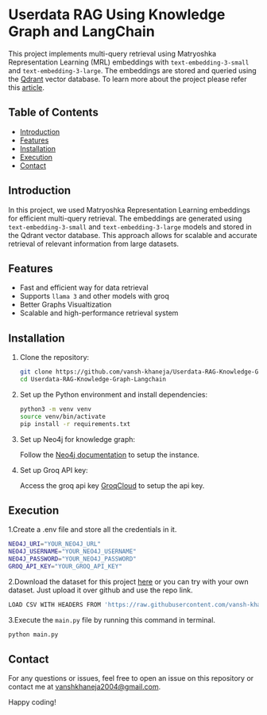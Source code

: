 # Userdata RAG Using Knowledge Graph and LangChain
This project implements multi-query retrieval using Matryoshka Representation Learning (MRL) embeddings with `text-embedding-3-small` and `text-embedding-3-large`. The embeddings are stored and queried using the [Qdrant](https://qdrant.tech/) vector database. To learn more about the project please refer this [article](https://medium.com/@vanshkhaneja/multi-stage-vector-querying-using-matryoshka-representation-learning-mrl-in-qdrant-ddbe425d88f4).


## Table of Contents

- [Introduction](#introduction)
- [Features](#features)
- [Installation](#installation)
- [Execution](#execution)
- [Contact](#contact)

## Introduction

In this project, we used Matryoshka Representation Learning embeddings for efficient multi-query retrieval. The embeddings are generated using `text-embedding-3-small` and `text-embedding-3-large` models and stored in the Qdrant vector database. This approach allows for scalable and accurate retrieval of relevant information from large datasets.

## Features

- Fast and efficient way for data retrieval
- Supports `llama 3` and other models with groq
- Better Graphs Visualtization
- Scalable and high-performance retrieval system

## Installation

1. Clone the repository:

    ```sh
    git clone https://github.com/vansh-khaneja/Userdata-RAG-Knowledge-Graph-Langchain
    cd Userdata-RAG-Knowledge-Graph-Langchain
    ```

2. Set up the Python environment and install dependencies:

    ```sh
    python3 -m venv venv
    source venv/bin/activate
    pip install -r requirements.txt
    ```

3. Set up Neo4j for knowledge graph:

    Follow the [Neo4j documentation](https://console.neo4j.io/) to setup the instance.

4. Set up Groq API key:

    Access the groq api key [GroqCloud](https://console.groq.com/keys) to setup the api key.


## Execution
1.Create a .env file and store all the credentials in it.

```sh
NEO4J_URI="YOUR_NEO4J_URL"
NEO4J_USERNAME="YOUR_NEO4J_USERNAME"
NEO4J_PASSWORD="YOUR_NEO4J_PASSWORD"
GROQ_API_KEY="YOUR_GROQ_API_KEY"
```


2.Download the dataset for this project [here](https://www.kaggle.com/datasets/arnavsmayan/amazon-prime-userbase-dataset) or you can try with your own dataset. Just upload it over github and use the repo link.

```sh
LOAD CSV WITH HEADERS FROM 'https://raw.githubusercontent.com/vansh-khaneja/test5/main/amazon_prime_users.csv' AS row
```


3.Execute the ```main.py``` file by running this command in terminal.

```sh
python main.py
```


## Contact

For any questions or issues, feel free to open an issue on this repository or contact me at vanshkhaneja2004@gmail.com.

Happy coding!
